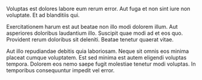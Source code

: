 Voluptas est dolores labore eum rerum error. Aut fuga et non sint iure non voluptate. Et ad blanditiis qui.
 Exercitationem harum est aut beatae non illo modi dolorem illum. Aut asperiores doloribus laudantium illo. Suscipit quae modi ad et eos quo. Provident rerum doloribus sit deleniti. Beatae tenetur quaerat vitae.
 Aut illo repudiandae debitis quia laboriosam. Neque sit omnis eos minima placeat cumque voluptatem. Est sed minima est autem eligendi voluptas tempora. Dolorem eos nemo saepe fugit molestiae tenetur modi voluptas. In temporibus consequuntur impedit vel error.